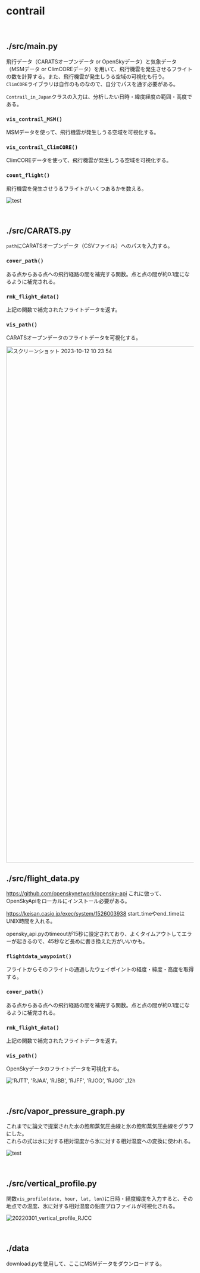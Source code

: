 # contrail

<br>

## ./src/main.py
飛行データ（CARATSオープンデータ or OpenSkyデータ）と気象データ（MSMデータ or ClimCOREデータ）を用いて、飛行機雲を発生させるフライトの数を計算する。また、飛行機雲が発生しうる空域の可視化も行う。\
```ClimCORE```ライブラリは自作のものなので、自分でパスを通す必要がある。

```Contrail_in_Japan```クラスの入力は、分析したい日時・緯度経度の範囲・高度である。

### ```vis_contrail_MSM()```
MSMデータを使って、飛行機雲が発生しうる空域を可視化する。

### ```vis_contrail_ClimCORE()```
ClimCOREデータを使って、飛行機雲が発生しうる空域を可視化する。

### ```count_flight()```
飛行機雲を発生させうるフライトがいくつあるかを数える。

![test](https://github.com/itoh-lab-aero-ut/contrail/assets/77204155/57c20a88-b4f9-4a51-bde7-0b1ca638088c)


<br>

## ./src/CARATS.py
```path```にCARATSオープンデータ（CSVファイル）へのパスを入力する。
### ```cover_path()```
ある点からある点への飛行経路の間を補完する関数。点と点の間が約0.1度になるように補完される。

### ```rmk_flight_data()```
上記の関数で補完されたフライトデータを返す。

### ```vis_path()```
CARATSオープンデータのフライトデータを可視化する。

<img width="1382" alt="スクリーンショット 2023-10-12 10 23 54" src="https://github.com/itoh-lab-aero-ut/contrail/assets/77204155/753fd5f5-b7df-4e72-9736-107eae8b163e">


<br>

## ./src/flight_data.py
https://github.com/openskynetwork/opensky-api
これに倣って、OpenSkyApiをローカルにインストール必要がある。

https://keisan.casio.jp/exec/system/1526003938
start_timeやend_timeはUNIX時間を入れる。

opensky_api.pyのtimeoutが15秒に設定されており、よくタイムアウトしてエラーが起きるので、45秒など長めに書き換えた方がいいかも。

### ```flightdata_waypoint()```
フライトからそのフライトの通過したウェイポイントの経度・緯度・高度を取得する。

### ```cover_path()```
ある点からある点への飛行経路の間を補完する関数。点と点の間が約0.1度になるように補完される。

### ```rmk_flight_data()```
上記の関数で補完されたフライトデータを返す。

### ```vis_path()```
OpenSkyデータのフライトデータを可視化する。

!['RJTT', 'RJAA', 'RJBB', 'RJFF', 'RJOO', 'RJGG' _12h](https://github.com/itoh-lab-aero-ut/contrail/assets/77204155/2f10fea5-4c15-4c7a-8f58-7fede4f162e9)


<br>

## ./src/vapor_pressure_graph.py
これまでに論文で提案された水の飽和蒸気圧曲線と氷の飽和蒸気圧曲線をグラフにした。\
これらの式は水に対する相対湿度から氷に対する相対湿度への変換に使われる。

![test](https://github.com/itoh-lab-aero-ut/contrail/assets/77204155/b04374e7-4885-4ab3-ba9c-35dcd425d409)


<br>

## ./src/vertical_profile.py
関数```vis_profile(date, hour, lat, lon)```に日時・経度緯度を入力すると、その地点での温度、氷に対する相対湿度の鉛直プロファイルが可視化される。

![20220301_vertical_profile_RJCC](https://github.com/itoh-lab-aero-ut/contrail/assets/77204155/d4c0e8f4-3be0-4de5-a9c6-6db21fb1a805)


<br>

## ./data
download.pyを使用して、ここにMSMデータをダウンロードする。